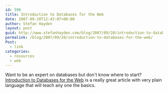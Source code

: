 ```yaml
---
id: 596
title: Introduction to Databases for the Web
date: 2007-09-20T12:43:07+00:00
author: Stefan Hayden
layout: post
guid: http://www.stefanhayden.com/blog/2007/09/20/introduction-to-databases-for-the-web/
permalink: /blog/2007/09/20/introduction-to-databases-for-the-web/
Post:
  - link
categories:
  - resources
  - web
---
```

Want to be an expert on databases but don't know where to start? <a href="http://www.databasejournal.com/sqletc/article.php/26861_1428721_1">Introduction to Databases for the Web</a> is a really great article with very plain language that will teach any one the basics.
